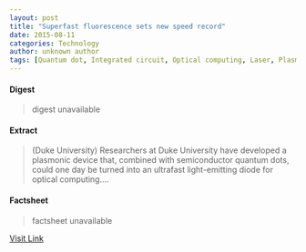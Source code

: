 ```yaml
---
layout: post
title: "Superfast fluorescence sets new speed record"
date: 2015-08-11
categories: Technology
author: unknown author
tags: [Quantum dot, Integrated circuit, Optical computing, Laser, Plasmon, Optics, Photon, Electron, Light, Computer, Computing, Artificial objects, Electronics, Technology, Science, Natural philosophy, Electromagnetism, Applied and interdisciplinary physics, Chemistry, Physics, Materials science, Atomic molecular and optical physics, Physical chemistry, Physical sciences, Electromagnetic radiation, Condensed matter physics, Materials]
---
```



#### Digest
>digest unavailable

#### Extract
>(Duke University) Researchers at Duke University have developed a plasmonic device that, combined with semiconductor quantum dots, could one day be turned into an ultrafast light-emitting diode for optical computing....

#### Factsheet
>factsheet unavailable

[Visit Link](http://www.eurekalert.org/pub_releases/2015-07/du-sfs072315.php)



